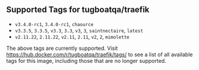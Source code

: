 ## Supported Tags for tugboatqa/traefik

* `v3.4.0-rc1`, `3.4.0-rc1`, `chaource`
* `v3.3.5`, `3.3.5`, `v3.3`, `3.3`, `v3`, `3`, `saintnectaire`, `latest`
* `v2.11.22`, `2.11.22`, `v2.11`, `2.11`, `v2`, `2`, `mimolette`

The above tags are currently supported. Visit https://hub.docker.com/r/tugboatqa/traefik/tags/ to see a list of all available tags for this image, including those that are no longer supported.
